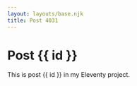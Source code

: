 ```yaml
---
layout: layouts/base.njk
title: Post 4031
---
```


# Post {{ id }}

This is post {{ id }} in my Eleventy project.
